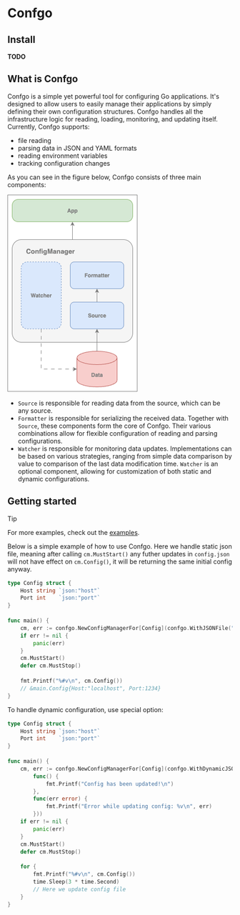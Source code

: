 # Confgo

## Install

**TODO**

## What is Confgo

Confgo is a simple yet powerful tool for configuring Go applications. It's designed to allow users to easily manage
their applications by simply defining their own configuration structures. Confgo handles all the infrastructure logic
for reading, loading, monitoring, and updating itself. Currently, Confgo supports:

- file reading
- parsing data in JSON and YAML formats
- reading environment variables
- tracking configuration changes

As you can see in the figure below, Confgo consists of three main components:

![schema](./assets/schema.png)

- `Source` is responsible for reading data from the source, which can be any source.
- `Formatter` is responsible for serializing the received data. Together with `Source`, these components form the core
  of Confgo. Their various combinations allow for flexible configuration of reading and parsing configurations.
- `Watcher` is responsible for monitoring data updates. Implementations can be based on various strategies, ranging from
  simple data comparison by value to comparison of the last data modification time. `Watcher` is an optional component,
  allowing for customization of both static and dynamic configurations.

## Getting started

> [!TIP]
> For more examples, check out the [examples](./examples).

Below is a simple example of how to use Confgo. Here we handle static json file, meaning after calling `cm.MustStart()`
any futher updates in `config.json` will not have effect on `cm.Config()`, it will be returning the same initial config
anyway.

```go
type Config struct {
	Host string `json:"host"`
	Port int    `json:"port"`
}

func main() {
	cm, err := confgo.NewConfigManagerFor[Config](confgo.WithJSONFile("examples/static/config.json"))
	if err != nil {
		panic(err)
	}
	cm.MustStart()
	defer cm.MustStop()

	fmt.Printf("%#v\n", cm.Config())
	// &main.Config{Host:"localhost", Port:1234}
}
```

To handle dynamic configuration, use special option:

```go
type Config struct {
	Host string `json:"host"`
	Port int    `json:"port"`
}

func main() {
	cm, err := confgo.NewConfigManagerFor[Config](confgo.WithDynamicJSONFile("config.json",
		func() {
			fmt.Printf("Config has been updated!\n")
		},
		func(err error) {
			fmt.Printf("Error while updating config: %v\n", err)
		}))
	if err != nil {
		panic(err)
	}
	cm.MustStart()
	defer cm.MustStop()

	for {
		fmt.Printf("%#v\n", cm.Config())
		time.Sleep(3 * time.Second)
		// Here we update config file
	}
}
```
